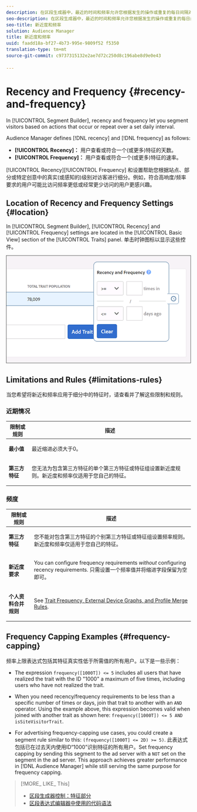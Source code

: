 ```yaml
---
description: 在区段生成器中，最近的时间和频率允许您根据发生的操作或重复的每日间隔对访客进行细分。
seo-description: 在区段生成器中，最近的时间和频率允许您根据发生的操作或重复的每日间隔对访客进行细分。
seo-title: 新近度和频率
solution: Audience Manager
title: 新近度和频率
uuid: faadd18a-bf27-4b73-995e-9809f52 f5350
translation-type: tm+mt
source-git-commit: c9737315132e2ae7d72c250d8c196abe8d9e0e43

---
```



# Recency and Frequency {#recency-and-frequency}

In [!UICONTROL Segment Builder], recency and frequency let you segment visitors based on actions that occur or repeat over a set daily interval.

Audience Manager defines [!DNL recency] and [!DNL frequency] as follows:

* **[!UICONTROL Recency]：** 用户查看或符合一个(或更多)特征的天数。
* **[!UICONTROL Frequency]：** 用户查看或符合一个(或更多)特征的速率。

[!UICONTROL Recency][!UICONTROL Frequency] 和设置帮助您根据站点、部分或特定创意中的真实(或感知的)级别对访客进行细分。例如，符合高响度/频率要求的用户可能比访问频率更低或经常更少访问的用户更感兴趣。

## Location of Recency and Frequency Settings {#location}

In [!UICONTROL Segment Builder], [!UICONTROL Recency] and [!UICONTROL Frequency] settings are located in the [!UICONTROL Basic View] section of the [!UICONTROL Traits] panel. 单击时钟图标以显示这些控件。

![](assets/recency_frequency.png)

## Limitations and Rules {#limitations-rules}

当您希望将新近和频率应用于细分中的特征时，请查看并了解这些限制和规则。

### 近期情况

<table id="table_026064124C694D75B7A960457D50170B"> 
 <thead> 
  <tr> 
   <th colname="col1" class="entry"> 限制或规则 </th> 
   <th colname="col2" class="entry"> 描述 </th> 
  </tr> 
 </thead>
 <tbody> 
  <tr> 
   <td colname="col1"> <p> <b>最小值</b> </p> </td> 
   <td colname="col2"> <p>最近缩进必须大于0。 </p> </td> 
  </tr> 
  <tr> 
   <td colname="col1"> <p> <b>第三方特征</b> </p> </td> 
   <td colname="col2"> <p>您无法为包含第三方特征的单个第三方特征或特征组设置新近度规则。新近度和频率仅适用于您自己的特征。 </p> </td> 
  </tr> 
 </tbody> 
</table>

### 频度

<table id="table_EBD621D26C8B4D03933E8C0753C892A7"> 
 <thead> 
  <tr> 
   <th colname="col1" class="entry"> 限制或规则 </th> 
   <th colname="col2" class="entry"> 描述 </th> 
  </tr> 
 </thead>
 <tbody> 
  <tr> 
   <td colname="col1"> <p> <b>第三方特征</b> </p> </td> 
   <td colname="col2"> <p>您不能对包含第三方特征的个别第三方特征或特征组设置频率规则。新近度和频率仅适用于您自己的特征。 </p> </td> 
  </tr> 
  <tr> 
   <td colname="col1"> <p> <b>新近度要求</b> </p> </td> 
   <td colname="col2"> <p>You can configure frequency requirements <i>without</i> configuring recency requirements. 只需设置一个频率值并将缩进字段保留为空即可。 </p> </td> 
  </tr> 
  <tr> 
   <td colname="col1"> <p><b>个人资料合并规则</b> </p> </td> 
   <td colname="col2"> <p>See <a href="../../faq/faq-profile-merge.md#trait-freq-device-rules"> Trait Frequency, External Device Graphs, and Profile Merge Rules</a>. </p> </td> 
  </tr> 
 </tbody> 
</table>

## Frequency Capping Examples {#frequency-capping}

频率上限表达式包括其特征真实性低于所需值的所有用户。以下是一些示例：

* The expression `frequency([1000T]) <= 5` includes all users that have realized the trait with the ID "1000" a maximum of five times, including users who have not realized the trait.
* When you need recency/frequency requirements to be less than a specific number of times or days, join that trait to another with an `AND` operator. Using the example above, this expression becomes valid when joined with another trait as shown here: `frequency([1000T]) <= 5 AND isSiteVisitorTrait`.

* For advertising frequency-capping use cases, you could create a segment rule similar to this: `(frequency([1000T] <= 2D) >= 5)`. 此表达式包括已在过去天内使用ID“1000”识别特征的所有用户。Set frequency capping by sending this segment to the ad server with a `NOT` set on the segment in the ad server. This approach achieves greater performance in [!DNL Audience Manager] while still serving the same purpose for frequency capping.

>[!MORE_ LIKE_ This]
>
>* [区段生成器控制：特征部分](../../features/segments/segment-builder.md#segment-builder-controls-traits)
>* [区段表达式编辑器中使用的代码语法](../../features/segments/segment-code-syntax.md)

